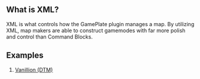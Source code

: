## What is XML?
XML is what controls how the GamePlate plugin manages a map. By utilizing XML, map makers are able to construct gamemodes with far more polish and control than Command Blocks.

## Examples
1. [Vanillion (DTM)](http://gameplate.minehut.com/examples/Hamlet)

